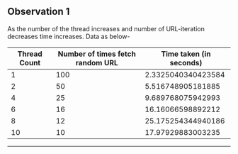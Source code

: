 ## Observation 1
As the number of the thread increases and number of URL-iteration decreases time increases.
Data as below-

| Thread Count | Number of times fetch random URL | Time taken (in seconds) |
|----|-----|-----|
|1 | 100 | 2.3325040340423584 |
|2 | 50 | 5.516748905181885 |
|4 | 25 | 9.689768075942993 |
|6 | 16 | 16.16066598892212 |
|8 | 12 | 25.175254344940186 |
|10 | 10 | 17.97929883003235 |

----------------------------

